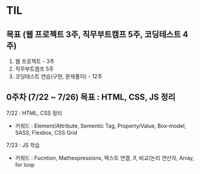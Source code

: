 # TIL

## 목표 (웹 프로젝트 3주, 직무부트캠프 5주, 코딩테스트 4주)

1. 웹 프로젝트 - 3주
2. 직무부트캠프 5주
3. 코딩테스트 연습(구현, 문제풀이) - 12주

## 0주차 (7/22 ~ 7/26) 목표 : HTML, CSS, JS 정리

7/22 : HTML, CSS 정리

- 키워드 : Element/Attribute, Sementic Tag, Property/Value, Box-model, SASS, Flexbox, CSS Grid

7/23 : JS 학습

- 키워드 : Fucntion, Mathexpressions, 텍스트 연결, if, 비교/논리 연산자, Array, for loop
